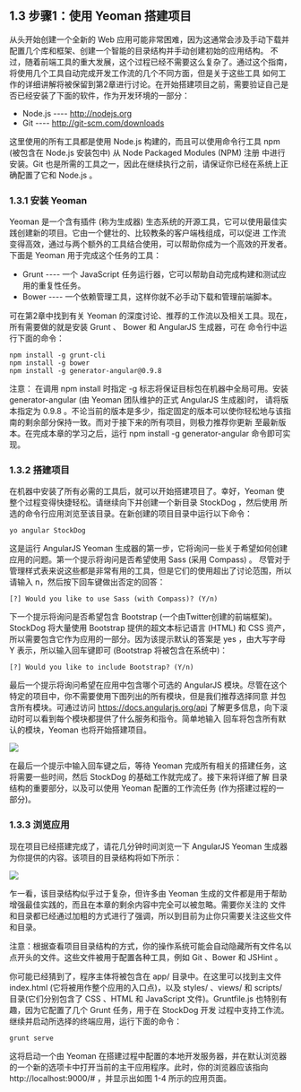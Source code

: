 ## 1.3 步骤1：使用 Yeoman 搭建项目

从头开始创建一个全新的 Web 应用可能非常困难，因为这通常会涉及手动下载并配置几个库和框架、创建一个智能的目录结构并手动创建初始的应用结构。
不过，随着前端工具的重大发展，这个过程已经不需要这么复杂了。通过这个指南，将使用几个工具自动完成开发工作流的几个不同方面，但是关于这些工具
如何工作的详细讲解将被保留到第2章进行讨论。在开始搭建项目之前，需要验证自己是否已经安装了下面的软件，作为开发环境的一部分：

- Node.js  ---- http://nodejs.org
- Git  ---- http://git-scm.com/downloads

这里使用的所有工具都是使用 Node.js 构建的，而且可以使用命令行工具 npm (被包含在 Node.js 安装包中) 从 Node Packaged Modules (NPM) 注册
中进行安装。Git 也是所需的工具之一，因此在继续执行之前，请保证你已经在系统上正确配置了它和 Node.js 。

### 1.3.1 安装 Yeoman

Yeoman 是一个含有插件 (称为生成器) 生态系统的开源工具，它可以使用最佳实践创建新的项目。它由一个健壮的、比较教条的客户端栈组成，可以促进
工作流变得高效，通过与两个额外的工具结合使用，可以帮助你成为一个高效的开发者。下面是 Yeoman 用于完成这个任务的工具：

- Grunt ---- 一个 JavaScript 任务运行器，它可以帮助自动完成构建和测试应用的重复性任务。
- Bower ---- 一个依赖管理工具，这样你就不必手动下载和管理前端脚本。

可在第2章中找到有关 Yeoman 的深度讨论、推荐的工作流以及相关工具。现在，所有需要做的就是安装 Grunt 、 Bower 和 AngularJS 生成器，可在
命令行中运行下面的命令：

    npm install -g grunt-cli
    npm install -g bower
    npm install -g generator-angular@0.9.8

注意： 在调用 npm install 时指定 -g 标志将保证目标包在机器中全局可用。安装 generator-angular (由 Yeoman 团队维护的正式 AngularJS 生成器)时，
请将版本指定为 0.9.8 。不论当前的版本是多少，指定固定的版本可以使你轻松地与该指南的剩余部分保持一致。而对于接下来的所有项目，则极力推荐你更新
至最新版本。在完成本章的学习之后，运行 npm install -g generator-angular 命令即可实现。

### 1.3.2 搭建项目

在机器中安装了所有必需的工具后，就可以开始搭建项目了。幸好，Yeoman 使整个过程变得快捷轻松。请继续向下并创建一个新目录 StockDog ，然后使用
所选的命令行应用浏览至该目录。在新创建的项目目录中运行以下命令：

    yo angular StockDog

这是运行 AngularJS Yeoman 生成器的第一步，它将询问一些关于希望如何创建应用的问题。第一个提示将询问是否希望使用 Sass (采用 Compass) 。
尽管对于管理样式表来说这些都是非常有用的工具，但是它们的使用超出了讨论范围，所以请输入 n，然后按下回车键做出否定的回答：

    [?] Would you like to use Sass (with Compass)? (Y/n)

下一个提示将询问是否希望包含 Bootstrap (一个由Twitter创建的前端框架)。StockDog 将大量使用 Bootstrap 提供的超文本标记语言 (HTML) 和
CSS 资产，所以需要包含它作为应用的一部分。因为该提示默认的答案是 yes ，由大写字母 Y 表示，所以输入回车键即可 (Bootstrap 将被包含在系统中)：

    [?] Would you like to include Bootstrap? (Y/n)

最后一个提示将询问希望在应用中包含哪个可选的 AngularJS 模块。尽管在这个特定的项目中，你不需要使用下图列出的所有模块，但是我们推荐选择同意
并包含所有模块。可通过访问 https://docs.angularjs.org/api 了解更多信息，向下滚动时可以看到每个模块都提供了什么服务和指令。简单地输入
回车将包含所有默认的模块，Yeoman 也将开始搭建项目。

![](https://i.imgur.com/Fn80Jnr.png)

在最后一个提示中输入回车键之后，等待 Yeoman 完成所有相关的搭建任务，这将需要一些时间，然后 StockDog 的基础工作就完成了。接下来将详细了解
目录结构的重要部分，以及可以使用 Yeoman 配置的工作流任务 (作为搭建过程的一部分)。


### 1.3.3 浏览应用

现在项目已经搭建完成了，请花几分钟时间浏览一下 AngularJS Yeoman 生成器为你提供的内容。该项目的目录结构将如下所示：

![](https://i.imgur.com/EKhsb2X.png)

乍一看，该目录结构似乎过于复杂，但许多由 Yeoman 生成的文件都是用于帮助增强最佳实践的，而且在本章的剩余内容中完全可以被忽略。需要你关注的
文件和目录都已经通过加粗的方式进行了强调，所以到目前为止你只需要关注这些文件和目录。

注意：根据查看项目目录结构的方式，你的操作系统可能会自动隐藏所有文件名以点开头的文件。这些文件被用于配置各种工具，例如 Git 、Bower 和 JSHint 。

你可能已经猜到了，程序主体将被包含在 app/ 目录中。在这里可以找到主文件 index.html (它将被用作整个应用的入口点)，以及 styles/ 、views/ 和
scripts/ 目录(它们分别包含了 CSS 、HTML 和 JavaScript 文件)。Gruntfile.js 也特别有趣，因为它配置了几个 Grunt 任务，用于在 StockDog 开发
过程中支持工作流。继续并启动所选择的终端应用，运行下面的命令：

    grunt serve

这将启动一个由 Yeoman 在搭建过程中配置的本地开发服务器，并在默认浏览器的一个新的选项卡中打开当前的主干应用程序。此时，你的浏览器应该指向
http://localhost:9000/# ，并显示出如图 1-4 所示的应用页面。




